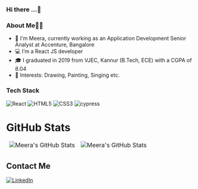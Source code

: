 ### Hi there ...👋

### About Me👩‍💼

- 👀 I'm Meera, currently working as an Application Development Senior Analyst at Accenture, Bangalore
- 💻 I’m a React JS developer 
- 🎓 I graduated in 2019 from VJEC, Kannur (B.Tech, ECE) with a CGPA of 8.04
- 💞️ Interests: Drawing, Painting, Singing etc.

### Tech Stack
![React](https://img.shields.io/badge/react-%2320232a.svg?style=for-the-badge&logo=react&logoColor=%2361DAFB)
![HTML5](https://img.shields.io/badge/html5-%23E34F26.svg?style=for-the-badge&logo=html5&logoColor=white)
![CSS3](https://img.shields.io/badge/css3-%231572B6.svg?style=for-the-badge&logo=css3&logoColor=white)
![cypress](https://img.shields.io/badge/-cypress-%23E5E5E5?style=for-the-badge&logo=cypress&logoColor=058a5e)

# GitHub Stats

<table align="center" border="0" cellpadding="0" cellspacing="0">
    <thead>
        <tr>
            <td><img src="https://github-readme-stats.vercel.app/api?username=meerat1998&show_icons=true&locale=en&theme=tokyonight" alt="Meera's GitHub Stats" />               </td>
            <td><img src="https://streak-stats.demolab.com/?user=meerat1998&theme=tokyonight" alt="Meera's GitHub Stats" /></td>
        </tr>
    </thead>
</table>

 

## Contact Me
[![LinkedIn](https://img.shields.io/badge/LinkedIn-0077B5?style=for-the-badge&logo=linkedin&logoColor=white)](https://www.linkedin.com/in/meera-t-91a372167/)
